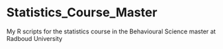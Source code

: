 # Statistics_Course_Master
My R scripts for the statistics course in the Behavioural Science master at Radboud University
